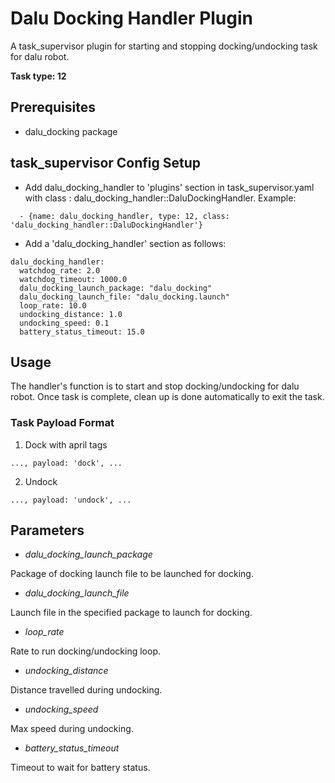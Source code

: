 # Dalu Docking Handler Plugin

A task\_supervisor plugin for starting and stopping docking/undocking task for dalu robot.

**Task type: 12**

## Prerequisites

* dalu_docking package

## task\_supervisor Config Setup

* Add dalu\_docking\_handler to 'plugins' section in task\_supervisor.yaml with class : dalu\_docking\_handler::DaluDockingHandler. Example:

```
  - {name: dalu_docking_handler, type: 12, class: 'dalu_docking_handler::DaluDockingHandler'}
```

* Add a 'dalu\_docking\_handler' section as follows:

```
dalu_docking_handler:
  watchdog_rate: 2.0
  watchdog_timeout: 1000.0
  dalu_docking_launch_package: "dalu_docking"
  dalu_docking_launch_file: "dalu_docking.launch"
  loop_rate: 10.0
  undocking_distance: 1.0
  undocking_speed: 0.1
  battery_status_timeout: 15.0
```

## Usage

The handler's function is to start and stop docking/undocking for dalu robot. Once task is complete, clean up is done automatically to exit the task.

### Task Payload Format

1. Dock with april tags

```
..., payload: 'dock', ...
```

2. Undock

```
..., payload: 'undock', ...
```

## Parameters

* *dalu_docking_launch_package*

Package of docking launch file to be launched for docking.

* *dalu_docking_launch_file*

Launch file in the specified package to launch for docking.

* *loop_rate*

Rate to run docking/undocking loop.

* *undocking_distance*

Distance travelled during undocking.

* *undocking_speed*

Max speed during undocking.

* *battery_status_timeout*

Timeout to wait for battery status.
